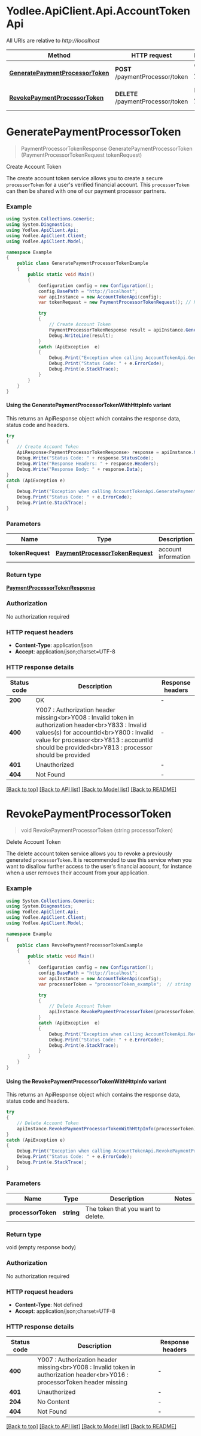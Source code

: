# Yodlee.ApiClient.Api.AccountTokenApi

All URIs are relative to *http://localhost*

| Method | HTTP request | Description |
|--------|--------------|-------------|
| [**GeneratePaymentProcessorToken**](AccountTokenApi.md#generatepaymentprocessortoken) | **POST** /paymentProcessor/token | Create Account Token |
| [**RevokePaymentProcessorToken**](AccountTokenApi.md#revokepaymentprocessortoken) | **DELETE** /paymentProcessor/token | Delete Account Token |

<a name="generatepaymentprocessortoken"></a>
# **GeneratePaymentProcessorToken**
> PaymentProcessorTokenResponse GeneratePaymentProcessorToken (PaymentProcessorTokenRequest tokenRequest)

Create Account Token

The create account token service allows you to create a secure <code>processorToken</code> for a user's verified financial account. This <code>processorToken</code> can then be shared with one of our payment processor partners.

### Example
```csharp
using System.Collections.Generic;
using System.Diagnostics;
using Yodlee.ApiClient.Api;
using Yodlee.ApiClient.Client;
using Yodlee.ApiClient.Model;

namespace Example
{
    public class GeneratePaymentProcessorTokenExample
    {
        public static void Main()
        {
            Configuration config = new Configuration();
            config.BasePath = "http://localhost";
            var apiInstance = new AccountTokenApi(config);
            var tokenRequest = new PaymentProcessorTokenRequest(); // PaymentProcessorTokenRequest | account information

            try
            {
                // Create Account Token
                PaymentProcessorTokenResponse result = apiInstance.GeneratePaymentProcessorToken(tokenRequest);
                Debug.WriteLine(result);
            }
            catch (ApiException  e)
            {
                Debug.Print("Exception when calling AccountTokenApi.GeneratePaymentProcessorToken: " + e.Message);
                Debug.Print("Status Code: " + e.ErrorCode);
                Debug.Print(e.StackTrace);
            }
        }
    }
}
```

#### Using the GeneratePaymentProcessorTokenWithHttpInfo variant
This returns an ApiResponse object which contains the response data, status code and headers.

```csharp
try
{
    // Create Account Token
    ApiResponse<PaymentProcessorTokenResponse> response = apiInstance.GeneratePaymentProcessorTokenWithHttpInfo(tokenRequest);
    Debug.Write("Status Code: " + response.StatusCode);
    Debug.Write("Response Headers: " + response.Headers);
    Debug.Write("Response Body: " + response.Data);
}
catch (ApiException e)
{
    Debug.Print("Exception when calling AccountTokenApi.GeneratePaymentProcessorTokenWithHttpInfo: " + e.Message);
    Debug.Print("Status Code: " + e.ErrorCode);
    Debug.Print(e.StackTrace);
}
```

### Parameters

| Name | Type | Description | Notes |
|------|------|-------------|-------|
| **tokenRequest** | [**PaymentProcessorTokenRequest**](PaymentProcessorTokenRequest.md) | account information |  |

### Return type

[**PaymentProcessorTokenResponse**](PaymentProcessorTokenResponse.md)

### Authorization

No authorization required

### HTTP request headers

 - **Content-Type**: application/json
 - **Accept**: application/json;charset=UTF-8


### HTTP response details
| Status code | Description | Response headers |
|-------------|-------------|------------------|
| **200** | OK |  -  |
| **400** | Y007 : Authorization header missing&lt;br&gt;Y008 : Invalid token in authorization header&lt;br&gt;Y833 : Invalid values(s) for accountId&lt;br&gt;Y800 : Invalid value for processor&lt;br&gt;Y813 : accountId should be provided&lt;br&gt;Y813 : processor should be provided |  -  |
| **401** | Unauthorized |  -  |
| **404** | Not Found |  -  |

[[Back to top]](#) [[Back to API list]](../README.md#documentation-for-api-endpoints) [[Back to Model list]](../README.md#documentation-for-models) [[Back to README]](../README.md)

<a name="revokepaymentprocessortoken"></a>
# **RevokePaymentProcessorToken**
> void RevokePaymentProcessorToken (string processorToken)

Delete Account Token

The delete account token service allows you to revoke a previously generated <code>processorToken</code>. It is recommended to use this service when you want to disallow further access to the user's financial account, for instance when a user removes their account from your application.

### Example
```csharp
using System.Collections.Generic;
using System.Diagnostics;
using Yodlee.ApiClient.Api;
using Yodlee.ApiClient.Client;
using Yodlee.ApiClient.Model;

namespace Example
{
    public class RevokePaymentProcessorTokenExample
    {
        public static void Main()
        {
            Configuration config = new Configuration();
            config.BasePath = "http://localhost";
            var apiInstance = new AccountTokenApi(config);
            var processorToken = "processorToken_example";  // string | The token that you want to delete.

            try
            {
                // Delete Account Token
                apiInstance.RevokePaymentProcessorToken(processorToken);
            }
            catch (ApiException  e)
            {
                Debug.Print("Exception when calling AccountTokenApi.RevokePaymentProcessorToken: " + e.Message);
                Debug.Print("Status Code: " + e.ErrorCode);
                Debug.Print(e.StackTrace);
            }
        }
    }
}
```

#### Using the RevokePaymentProcessorTokenWithHttpInfo variant
This returns an ApiResponse object which contains the response data, status code and headers.

```csharp
try
{
    // Delete Account Token
    apiInstance.RevokePaymentProcessorTokenWithHttpInfo(processorToken);
}
catch (ApiException e)
{
    Debug.Print("Exception when calling AccountTokenApi.RevokePaymentProcessorTokenWithHttpInfo: " + e.Message);
    Debug.Print("Status Code: " + e.ErrorCode);
    Debug.Print(e.StackTrace);
}
```

### Parameters

| Name | Type | Description | Notes |
|------|------|-------------|-------|
| **processorToken** | **string** | The token that you want to delete. |  |

### Return type

void (empty response body)

### Authorization

No authorization required

### HTTP request headers

 - **Content-Type**: Not defined
 - **Accept**: application/json;charset=UTF-8


### HTTP response details
| Status code | Description | Response headers |
|-------------|-------------|------------------|
| **400** | Y007 : Authorization header missing&lt;br&gt;Y008 : Invalid token in authorization header&lt;br&gt;Y016 : processorToken header missing |  -  |
| **401** | Unauthorized |  -  |
| **204** | No Content |  -  |
| **404** | Not Found |  -  |

[[Back to top]](#) [[Back to API list]](../README.md#documentation-for-api-endpoints) [[Back to Model list]](../README.md#documentation-for-models) [[Back to README]](../README.md)

